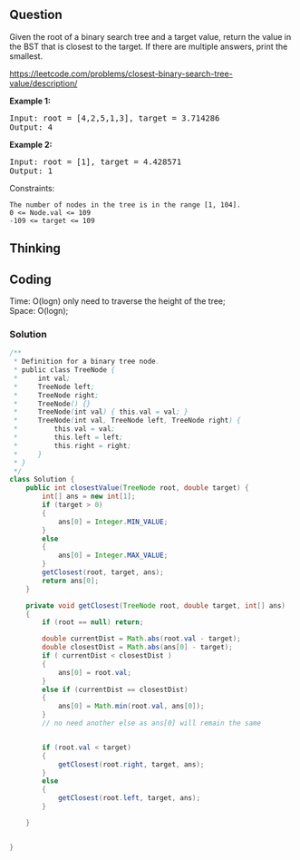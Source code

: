 ## Question
Given the root of a binary search tree and a target value, return the value in the BST that is closest to the target. If there are multiple answers, print the smallest.

https://leetcode.com/problems/closest-binary-search-tree-value/description/

**Example 1:**
<pre>
Input: root = [4,2,5,1,3], target = 3.714286
Output: 4
</pre>

**Example 2:**
<pre>
Input: root = [1], target = 4.428571
Output: 1
</pre>

Constraints:

    The number of nodes in the tree is in the range [1, 104].
    0 <= Node.val <= 109
    -109 <= target <= 109


## Thinking


## Coding
Time: O(logn) only need to traverse the height of the tree;  
Space: O(logn);

### Solution
```java
/**
 * Definition for a binary tree node.
 * public class TreeNode {
 *     int val;
 *     TreeNode left;
 *     TreeNode right;
 *     TreeNode() {}
 *     TreeNode(int val) { this.val = val; }
 *     TreeNode(int val, TreeNode left, TreeNode right) {
 *         this.val = val;
 *         this.left = left;
 *         this.right = right;
 *     }
 * }
 */
class Solution {
    public int closestValue(TreeNode root, double target) {
        int[] ans = new int[1];
        if (target > 0)
        {
            ans[0] = Integer.MIN_VALUE;
        }
        else
        {
            ans[0] = Integer.MAX_VALUE;
        }
        getClosest(root, target, ans);
        return ans[0];
    }

    private void getClosest(TreeNode root, double target, int[] ans)
    {
        if (root == null) return;

        double currentDist = Math.abs(root.val - target);
        double closestDist = Math.abs(ans[0] - target);
        if ( currentDist < closestDist )
        {
            ans[0] = root.val;
        }
        else if (currentDist == closestDist)
        {
            ans[0] = Math.min(root.val, ans[0]);
        }
        // no need another else as ans[0] will remain the same


        if (root.val < target)
        {
            getClosest(root.right, target, ans);
        }
        else
        {
            getClosest(root.left, target, ans);
        }

    }


}
```